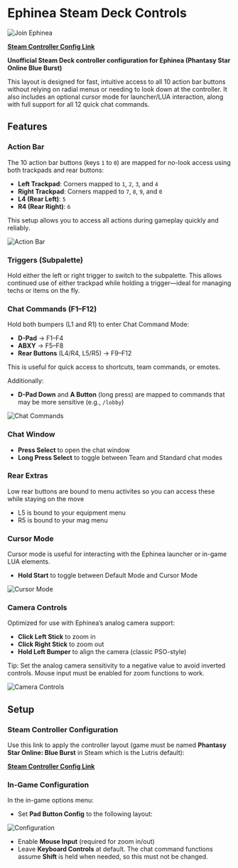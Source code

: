 # Ephinea Steam Deck Controls

![Join Ephinea](https://ephinea.pioneer2.net/)

**[Steam Controller Config Link](steam://controllerconfig/2289998979/3534677609)**

**Unofficial Steam Deck controller configuration for Ephinea (Phantasy Star Online Blue Burst)**

This layout is designed for fast, intuitive access to all 10 action bar buttons without relying on radial menus or needing to look down at the controller. It also includes an optional cursor mode for launcher/LUA interaction, along with full support for all 12 quick chat commands.

## Features

### Action Bar

The 10 action bar buttons (keys `1` to `0`) are mapped for no-look access using both trackpads and rear buttons:

* **Left Trackpad**: Corners mapped to `1`, `2`, `3`, and `4`
* **Right Trackpad**: Corners mapped to `7`, `8`, `9`, and `0`
* **L4 (Rear Left)**: `5`
* **R4 (Rear Right)**: `6`

This setup allows you to access all actions during gameplay quickly and reliably.

![Action Bar](https://github.com/user-attachments/assets/7d0ff06b-016d-44d3-9926-a3b31ecf239e)

### Triggers (Subpalette)

Hold either the left or right trigger to switch to the subpalette. This allows continued use of either trackpad while holding a trigger—ideal for managing techs or items on the fly.

### Chat Commands (F1–F12)

Hold both bumpers (L1 and R1) to enter Chat Command Mode:

* **D-Pad** → F1–F4
* **ABXY** → F5–F8
* **Rear Buttons** (L4/R4, L5/R5) → F9–F12

This is useful for quick access to shortcuts, team commands, or emotes.

Additionally:

* **D-Pad Down** and **A Button** (long press) are mapped to commands that may be more sensitive (e.g., `/lobby`)

![Chat Commands](https://github.com/user-attachments/assets/b6344c70-2e06-40a6-ac75-6773ad3dee73)

### Chat Window

* **Press Select** to open the chat window
* **Long Press Select** to toggle between Team and Standard chat modes

### Rear Extras

Low rear buttons are bound to menu activites so you can access these while staying on the move

* L5 is bound to your equipment menu
* R5 is bound to your mag menu

### Cursor Mode

Cursor mode is useful for interacting with the Ephinea launcher or in-game LUA elements.

* **Hold Start** to toggle between Default Mode and Cursor Mode

![Cursor Mode](https://github.com/user-attachments/assets/7c249ca4-7033-478a-927a-4bee36a99b61)

### Camera Controls

Optimized for use with Ephinea’s analog camera support:

* **Click Left Stick** to zoom in
* **Click Right Stick** to zoom out
* **Hold Left Bumper** to align the camera (classic PSO-style)

Tip: Set the analog camera sensitivity to a negative value to avoid inverted controls. Mouse input must be enabled for zoom functions to work.

![Camera Controls](https://github.com/user-attachments/assets/8822adb2-9008-4a86-b207-0bdb167c9550)

## Setup

### Steam Controller Configuration

Use this link to apply the controller layout (game must be named **Phantasy Star Online: Blue Burst** in Steam which is the Lutris default):

**[Steam Controller Config Link](steam://controllerconfig/2289998979/3534677609)**

### In-Game Configuration

In the in-game options menu:

* Set **Pad Button Config** to the following layout:

![Configuration](https://github.com/user-attachments/assets/2ba72e3c-9545-47ec-93c8-d02aa264f598)

* Enable **Mouse Input** (required for zoom in/out)
* Leave **Keyboard Controls** at default. The chat command functions assume **Shift** is held when needed, so this must not be changed.
